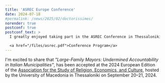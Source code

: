 ```yaml
---
title: 'ASREC Europe Conference'
date: 2024-07-18
#permalink: /news/2025/02/doctorissimes/
norender: true
postconf: true
postconf_text: >
  I greatly enjoyed taking part in the ASREC Conference in Thessaloniki. It was the first of hopefully many conferences. Many thanks to the organizers - especially <a href="https://www.anastasialitina.com/">Anastasia Litina</a> - for curating such a stimulating and well-run event.

  <a href="/files/asrec.pdf">Conference Program</a>  
---
```


I'm excited to share that <em>"Large-Family Mayors: Undermined Accountability in Italian Municipalities"</em>, has been accepted at the 2024 European Edition of the <a href="https://www.asrec.org/">Association for the Study of Religion, Economics, and Culture</a>, hosted by the University of Macedonia in Thessaloniki on September 20–21, 2024.